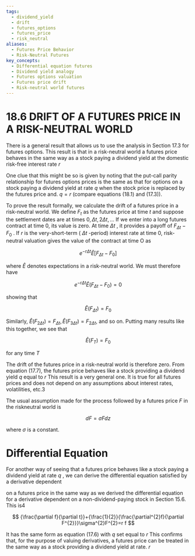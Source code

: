 ```yaml
---
tags:
  - dividend_yield
  - drift
  - futures_options
  - futures_price
  - risk_neutral
aliases:
  - Futures Price Behavior
  - Risk-Neutral Futures
key_concepts:
  - Differential equation futures
  - Dividend yield analogy
  - Futures options valuation
  - Futures price drift
  - Risk-neutral world futures
---
```


# 18.6 DRIFT OF A FUTURES PRICE IN A RISK-NEUTRAL WORLD  

There is a general result that allows us to use the analysis in Section 17.3 for futures options. This result is that in a risk-neutral world a futures price behaves in the same way as a stock paying a dividend yield at the domestic risk-free interest rate $r$  

One clue that this might be so is given by noting that the put-call parity relationship for futures options prices is the same as that for options on a stock paying a dividend yield at rate $q$ when the stock price is replaced by the futures price and. $q=r$ (compare equations (18.1) and (17.3)).  

To prove the result formally, we calculate the drift of a futures price in a risk-neutral world. We define $F_{t}$ as the futures price at time $t$ and suppose the settlement dates are at times $0,\Delta t,2\Delta t,\dots$ If we enter into a long futures contract at time 0, its value is zero. At time $\Delta t$ , it provides a payoff of $F_{\Delta t}-F_{0}$ . If $r$ is the very-short-term ( $\Delta t$ -period) interest rate at time 0, risk-neutral valuation gives the value of the contract at time O as  

$$
e^{-r\Delta t}\hat{E}[F_{\Delta t}-F_{0}]
$$  

where $\hat{E}$ denotes expectations in a risk-neutral world. We must therefore have  

$$
e^{-r\Delta t}\hat{E}(F_{\Delta t}-F_{0})=0
$$  

showing that  

$$
\hat{E}(F_{\Delta t})=F_{0}
$$  

Similarly, $\hat{E}(F_{2\Delta t})=F_{\Delta t},\hat{E}(F_{3\Delta t})=F_{2\Delta t},$ and so on. Putting many results like this together, we see that  

$$
\hat{E}(F_{T})=F_{0}
$$  

for any time $T$  

The drift of the futures price in a risk-neutral world is therefore zero. From equation (17.7), the futures price behaves like a stock providing a dividend yield $q$ equal to $r$ This result is a very general one. It is true for all futures prices and does not depend on any assumptions about interest rates, volatilities, etc.3  

The usual assumption made for the process followed by a futures price $F$ in the riskneutral world is  

$$
d F=\sigma F d z
$$  

where $\sigma$ is a constant.  

# Differential Equation  

For another way of seeing that a futures price behaves like a stock paying a dividend yield at rate $q$ , we can derive the differential equation satisfied by a derivative dependent  

on a futures price in the same way as we derived the differential equation for a derivative dependent on a non-dividend-paying stock in Section 15.6. This is4  

$$
{\frac{\partial f}{\partial t}}+{\frac{1}{2}}{\frac{\partial^{2}f}{\partial F^{2}}}\sigma^{2}F^{2}=r f
$$  

It has the same form as equation (17.6) with $q$ set equal to $r$ This confirms that, for the purpose of valuing derivatives, a futures price can be treated in the same way as a stock providing a dividend yield at rate. $r$  
